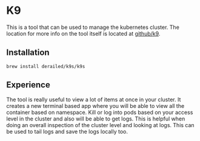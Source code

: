 # K9
This is a tool that can be used to manage the kubernetes cluster. The location for more info on the tool itself is located at [github/k9](https://github.com/derailed/k9s).

## Installation
```brew install derailed/k9s/k9s```

## Experience
The tool is really useful to view a lot of items at once in your cluster. It creates a new terminal based app where you will be able to view all the container based on namespace. Kill or log into pods based on your access level in the cluster and also will be able to get logs. This is helpful when doing an overall inspection of the cluster level and looking at logs. This can be used to tail logs and save the logs locally too.